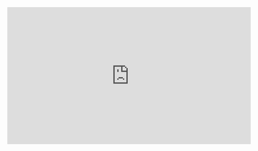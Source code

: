 <iframe width="560" height="315"
src="https://www.youtube.com/embed/ZgHQkOWEy1Q" 
frameborder="0" 
allow="accelerometer; autoplay; encrypted-media; gyroscope; picture-in-picture" 
allowfullscreen></iframe>
